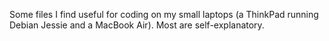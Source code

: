 Some files I find useful for coding on my small laptops (a ThinkPad running Debian Jessie and a MacBook Air). Most are self-explanatory.
